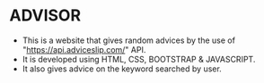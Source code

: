 # ADVISOR

* This is a website that gives random advices by the use of "https://api.adviceslip.com/" API.
* It is developed using HTML, CSS, BOOTSTRAP & JAVASCRIPT.
* It also gives advice on the keyword searched by user.